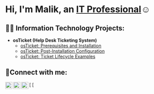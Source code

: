 <h1>Hi, I'm Malik, an <a href="https://linkedin.com/in/m-silas">IT Professional</a>☺</h1>

<h2>👨‍💻 Information Technology Projects:</h2>

- <b>osTicket (Help Desk Ticketing System)</b>
  - [osTicket: Prerequisites and Installation](https://github.com/MalikS-Github/osticket-prereqs)
  - [osTicket: Post-Installation Configuration](https://github.com/MalikS-Github/post-install-config)
  - [osTicket: Ticket Lifecycle Examples](https://github.com/MalikS-Github/ticket-lifecycle)

<h2>🤳Connect with me:</h2>

[<img align="left" alt="Josh | Twitter" width="22px" src="https://cdn.jsdelivr.net/npm/simple-icons@v3/icons/twitter.svg" />
[<img align="left" alt="Josh | LinkedIn" width="22px" src="https://cdn.jsdelivr.net/npm/simple-icons@v3/icons/linkedin.svg" />][linkedin]
[<img align="left" alt="Josh | Instagram" width="22px" src="https://cdn.jsdelivr.net/npm/simple-icons@v3/icons/instagram.svg" />


[linkedin]: https://linkedin.com/in/Malik
